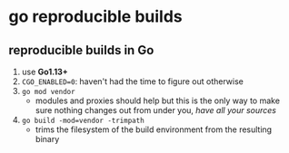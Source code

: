 # go reproducible builds

## reproducible builds in Go

1. use **Go1.13+**
2. `CGO_ENABLED=0`: haven't had the time to figure out otherwise
3. `go mod vendor`
   - modules and proxies should help but this is the only way to make sure nothing changes out from under you, _have all your sources_
4. `go build -mod=vendor -trimpath`
   - trims the filesystem of the build environment from the resulting binary